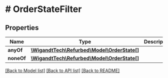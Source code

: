 # # OrderStateFilter

## Properties

Name | Type | Description | Notes
------------ | ------------- | ------------- | -------------
**anyOf** | [**\WigandtTech\Refurbed\Model\OrderState[]**](OrderState.md) |  | [optional]
**noneOf** | [**\WigandtTech\Refurbed\Model\OrderState[]**](OrderState.md) |  | [optional]

[[Back to Model list]](../../README.md#models) [[Back to API list]](../../README.md#endpoints) [[Back to README]](../../README.md)
